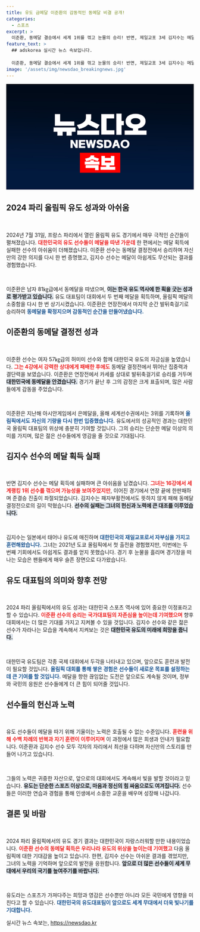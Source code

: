 ```yaml
---
title: 유도 금메달 이준환의 감동적인 동메달 비결 공개!
categories:
  - 스포츠
excerpt: >
  이준환, 동메달 결승에서 세계 1위를 꺾고 눈물의 승리! 반면, 제일교포 3세 김지수는 메달 탈락의 아픔을 겪어. 파리 올림픽에서의 극적 순간들이 궁금하다면 클릭하세요!
feature_text: >
  ## adskorea 실시간 뉴스 속보입니다.

  이준환, 동메달 결승에서 세계 1위를 꺾고 눈물의 승리! 반면, 제일교포 3세 김지수는 메달 탈락의 아픔을 겪어. 파리 올림픽에서의 극적 순간들이 궁금하다면 클릭하세요!
image: '/assets/img/newsdao_breakingnews.jpg'
---
```


<p><img src="/assets/img/newsdao_breakingnews.jpg" alt="adskorea 속보" /></p>

<h2 data-ke-size="size26">2024 파리 올림픽 유도 성과와 아쉬움</h2>

<p data-ke-size="size16">&nbsp;</p>

<p>2024년 7월 31일, 프랑스 파리에서 열린 올림픽 유도 경기에서 매우 극적인 순간들이 펼쳐졌습니다. <b><span style="color: #ee2323;">대한민국의 유도 선수들이 메달을 따낸 가운데</span></b> 한 편에서는 메달 획득에 실패한 선수의 아쉬움이 더해졌습니다. 이준환 선수는 동메달 결정전에서 승리하며 자신만의 강한 의지를 다시 한 번 증명했고, 김지수 선수는 메달이 아쉽게도 무산되는 결과를 경험했습니다.</p>

<p data-ke-size="size16">&nbsp;</p>

<p>이준환은 남자 81㎏급에서 동메달을 따냈으며, <b><span style="background-color: #21538527;">이는 한국 유도 역사에 한 획을 긋는 성과로 평가받고 있습니다.</span></b> 유도 대표팀이 대회에서 두 번째 메달을 획득하며, 올림픽 메달의 소중함을 다시 한 번 상기시켰습니다. 이준환은 연장전에서 마지막 순간 발뒤축걸기로 승리하여 <b><span style="color: #1a5490;">동메달을 확정지으며 감동적인 순간을 만들어냈습니다.</span></b></p>

<h2 data-ke-size="size26">이준환의 동메달 결정전 성과</h2>

<p data-ke-size="size16">&nbsp;</p>

<p>이준환 선수는 여자 57㎏급의 허미미 선수와 함께 대한민국 유도의 자긍심을 높였습니다. <b><span style="color: #ee2323;">그는 4강에서 강력한 상대에게 패배한 후에도</span></b> 동메달 결정전에서 뛰어난 집중력과 결단력을 보였습니다. 이준환은 연장전에서 카세를 상대로 발뒤축걸기로 승리를 거두며 <b><span style="background-color: #21538527;">대한민국에 동메달을 안겼습니다.</span></b> 경기가 끝난 후 그의 감정은 크게 표출되며, 많은 사람들에게 감동을 주었습니다.</p>

<p data-ke-size="size16">&nbsp;</p>

<p>이준환은 지난해 아시안게임에서 은메달을, 올해 세계선수권에서는 3위를 기록하며 <b><span style="color: #1a5490;">올림픽에서도 자신의 기량을 다시 한번 입증했습니다.</span></b> 유도에서의 성공적인 경과는 대한민국 올림픽 대표팀의 위상에 충분히 기여할 것입니다. 그의 승리는 단순한 메달 이상의 의미를 가지며, 많은 젊은 선수들에게 영감을 줄 것으로 기대됩니다.</p>

<h2 data-ke-size="size26">김지수 선수의 메달 획득 실패</h2>

<p data-ke-size="size16">&nbsp;</p>

<p>반면 김지수 선수는 메달 획득에 실패하며 큰 아쉬움을 남겼습니다. <b><span style="color: #ee2323;">그녀는 16강에서 세계랭킹 1위 선수를 꺾으며 가능성을 보여주었지만</span></b>, 이어진 경기에서 연장 끝에 한판패하며 준결승 진출이 좌절되었습니다. 김지수는 패자부활전에서도 뜻하지 않게 패해 동메달 결정전으로의 길이 막혔습니다. <b><span style="background-color: #21538527;">선수의 실패는 그녀의 헌신과 노력에 큰 대조를 이루었습니다.</span></b></p>

<p data-ke-size="size16">&nbsp;</p>

<p>김지수는 일본에서 태어나 유도에 매진하며 <b><span style="color: #1a5490;">대한민국의 재일교포로서 자부심을 가지고 훈련해왔습니다.</span></b> 그녀는 2021년 도쿄 올림픽에서 첫 출전을 경험했지만, 이번에는 두 번째 기회에서도 아쉽게도 결과를 얻지 못했습니다. 경기 후 눈물을 흘리며 경기장을 떠나는 모습은 팬들에게 매우 슬픈 장면으로 다가왔습니다.</p>

<h2 data-ke-size="size26">유도 대표팀의 의미와 향후 전망</h2>

<p data-ke-size="size16">&nbsp;</p>

<p>2024 파리 올림픽에서의 유도 성과는 대한민국 스포츠 역사에 있어 중요한 이정표라고 할 수 있습니다. <b><span style="color: #ee2323;">이준환 선수의 승리는 국가대표팀의 자존심을 높이는데 기여했으며</span></b> 향후 대회에서는 더 많은 기대를 가지고 지켜볼 수 있을 것입니다. 김지수 선수와 같은 젊은 선수가 자라나는 모습을 계속해서 지켜보는 것은 <b><span style="background-color: #21538527;">대한민국 유도의 미래에 희망을 줍니다.</span></b></p>

<p data-ke-size="size16">&nbsp;</p>

<p>대한민국 유도팀은 각종 국제 대회에서 두각을 나타내고 있으며, 앞으로도 훈련과 발전이 필요할 것입니다. <b><span style="color: #1a5490;">올림픽 대회를 통해 쌓은 경험은 선수들이 새로운 목표를 설정하는 데 큰 기여를 할 것입니다.</span></b> 메달을 향한 끊임없는 도전은 앞으로도 계속될 것이며, 정부와 국민의 응원은 선수들에게 더 큰 힘이 되어줄 것입니다.</p>

<h2 data-ke-size="size26">선수들의 헌신과 노력</h2>

<p data-ke-size="size16">&nbsp;</p>

<p>유도 선수들이 메달을 따기 위해 기울이는 노력은 호출될 수 없는 수준입니다. <b><span style="color: #ee2323;">훈련을 위해 수백 차례의 반복과 자기 훈련이 이루어지며</span></b> 이 과정에서 많은 희생과 인내가 필요합니다. 이준환과 김지수 선수 모두 각자의 자리에서 최선을 다하며 자신만의 스토리를 만들어 나가고 있습니다.</p>

<p data-ke-size="size16">&nbsp;</p>

<p>그들의 노력은 귀중한 자산으로, 앞으로의 대회에서도 계속해서 빛을 발할 것이라고 믿습니다. <b><span style="background-color: #21538527;">유도는 단순한 스포츠 이상으로, 마음과 정신의 힘 싸움으로도 여겨집니다.</span></b> 선수들은 이러한 연습과 경험을 통해 인생에서 소중한 교훈을 배우며 성장해 나갑니다.</p>

<h2 data-ke-size="size26">결론 및 바람</h2>

<p data-ke-size="size16">&nbsp;</p>

<p>2024 파리 올림픽에서의 유도 경기 결과는 대한민국이 자랑스러워할 만한 내용이었습니다. <b><span style="color: #ee2323;">이준환 선수의 동메달 획득은 우리나라 유도의 위상을 높이는데 기여했고</span></b> 다음 올림픽에 대한 기대감을 높이고 있습니다. 한편, 김지수 선수는 아쉬운 결과를 겪었지만, 그녀의 노력을 기억하며 앞으로의 발전을 응원합니다. <b><span style="background-color: #21538527;">앞으로 더 많은 선수들이 세계 무대에서 우리의 국기를 높여주기를 바랍니다.</span></b></p>

<p data-ke-size="size16">&nbsp;</p>

<p>유도라는 스포츠가 가져다주는 희망과 영감은 선수뿐만 아니라 모든 국민에게 영향을 미친다고 할 수 있습니다. <b><span style="color: #1a5490;">대한민국의 유도대표팀이 앞으로도 세계 무대에서 더욱 빛나기를 기대합니다.</span></b></p>
실시간 뉴스 속보는, <a href="https://newsdao.kr" rel="dofollow">https://newsdao.kr</a>


